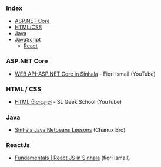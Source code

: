 ### Index

* [ASP.NET Core](#asp.net_core)
* [HTML/CSS](#html/css)
* [Java](#java)
* [JavaScript](#javascript)
  * [React](#react)


### ASP.NET Core

* [WEB API-ASP.NET Core in Sinhala](https://youtube.com/playlist?list=PLvvtf05eMZ2CpeAsq93DqWJHHyvCSa2Qn) - Fiqri Ismail (YouTube)


### HTML / CSS

* [HTML සිංහලෙන්](https://youtube.com/playlist?list=PLWAgeLqk4SjDlN6nHs91rECgx4PbzfoZh) - SL Geek School (YouTube)


### Java

* [Sinhala Java Netbeans Lessons](https://youtube.com/playlist?list=PLA3ZeQncjeVu9VHevp2SmPCQ9muVO3fEB) (Chanux Bro)


### ReactJs

* [Fundamentals | React JS in Sinhala](https://youtube.com/playlist?list=PLvvtf05eMZ2DpDyWwmAjEuicvVxx4vIYB)  (fiqri ismail)

